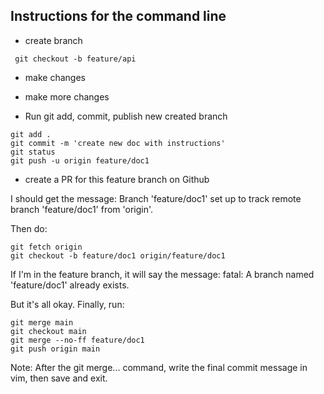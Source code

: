 ## Instructions for the command line
- create branch
```
 git checkout -b feature/api 
 ```
 - make changes
 - make more changes

 - Run git add, commit, publish new created branch
 ```
 git add .
 git commit -m 'create new doc with instructions'
 git status
 git push -u origin feature/doc1
 ```

 - create a PR for this feature branch on Github

I should get the message:
Branch 'feature/doc1' set up to track remote branch 'feature/doc1' from 'origin'.

Then do:
```
git fetch origin
git checkout -b feature/doc1 origin/feature/doc1
```
If I'm in the feature branch, it will say the message:
fatal: A branch named 'feature/doc1' already exists.

But it's all okay.
Finally, run:
```
git merge main
git checkout main
git merge --no-ff feature/doc1
git push origin main
```
Note: After the git merge... command, write the final commit message in vim, then save and exit.
